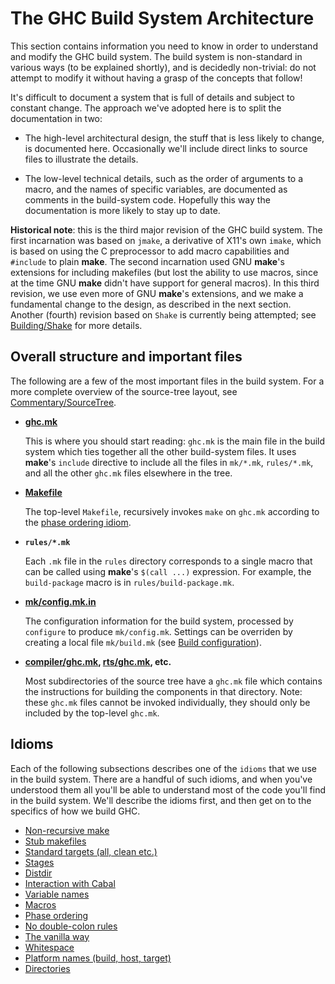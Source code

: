 # The GHC Build System Architecture


This section contains information you need to know in order to
understand and modify the GHC build system.  The build system is
non-standard in various ways (to be explained shortly), and is
decidedly non-trivial: do not attempt to modify it without having a
grasp of the concepts that follow!


It's difficult to document a system that is full of details and subject to constant change.  The approach we've adopted here is to split the documentation in two:

- The high-level architectural design, the stuff that is less likely to change, is documented here.  Occasionally we'll include direct links to source files to illustrate the details.

- The low-level technical details, such as the order of arguments to a macro, and the names of
  specific variables, are documented as comments in the build-system code.  Hopefully this way the
  documentation is more likely to stay up to date.

**Historical note**: this is the third major revision of the GHC build
system.  The first incarnation was based on `jmake`, a derivative of
X11's own `imake`, which is based on using the C preprocessor to add macro
capabilities and `#include` to plain **make**.  The second incarnation
used GNU **make**'s extensions for including makefiles (but lost the
ability to use macros, since at the time GNU **make** didn't have support
for general macros).  In this third revision, we use even more of GNU
**make**'s extensions, and we make a fundamental change to the design, as
described in the next section. Another (fourth) revision based on `Shake` is
currently being attempted; see [Building/Shake](building/shake) for more details.

## Overall structure and important files


The following are a few of the most important files in the build system.  For a more complete overview of the source-tree layout, see [Commentary/SourceTree](commentary/source-tree).

- **[ghc.mk](https://gitlab.haskell.org/ghc/ghc/blob/master/ghc.mk)**

  This is where you should start reading: `ghc.mk` is the main file in
the build system which ties together all the other build-system
files.  It uses **make**'s `include` directive to include all the
files in `mk/*.mk`, `rules/*.mk`, and all the other `ghc.mk` files
elsewhere in the tree.

- **[Makefile](https://gitlab.haskell.org/ghc/ghc/blob/master/Makefile)**

  The top-level `Makefile`, recursively invokes `make` on `ghc.mk`
according to the [phase ordering idiom](building/architecture/idiom/phase-ordering).

- **`rules/*.mk`**

  Each `.mk` file in the `rules` directory corresponds to a single
macro that can be called using **make**'s `$(call ...)`
expression.  For example, the `build-package` macro is in
`rules/build-package.mk`.

- **[mk/config.mk.in](https://gitlab.haskell.org/ghc/ghc/tree/master/mk/config.mk.in)**

  The configuration information for the build system, processed by
`configure` to produce `mk/config.mk`.  Settings can be overriden by
creating a local file `mk/build.mk` (see
[Build configuration](building/using#build-configuration)).

- **[compiler/ghc.mk](https://gitlab.haskell.org/ghc/ghc/tree/master/compiler/ghc.mk), [rts/ghc.mk](/trac/ghc/browser/rts/ghc.mk), etc.**

  Most subdirectories of the source tree have a `ghc.mk` file which
contains the instructions for building the components in that
directory.  Note: these `ghc.mk` files cannot be invoked
individually, they should only be included by the top-level
`ghc.mk`.

## Idioms


Each of the following subsections describes one of the ``idioms`` that
we use in the build system.  There are a handful of such idioms, and
when you've understood them all you'll be able to understand most of
the code you'll find in the build system.  We'll describe the idioms
first, and then get on to the specifics of how we build GHC.

- [Non-recursive make](building/architecture/idiom/non-recursive-make)
- [Stub makefiles](building/architecture/idiom/stub-makefiles)
- [Standard targets (all, clean etc.)](building/architecture/idiom/standard-targets)
- [Stages](building/architecture/idiom/stages)
- [Distdir](building/architecture/idiom/distdir)
- [Interaction with Cabal](building/architecture/idiom/cabal)
- [Variable names](building/architecture/idiom/variable-names)
- [Macros](building/architecture/idiom/macros)
- [Phase ordering](building/architecture/idiom/phase-ordering)
- [No double-colon rules](building/architecture/idiom/double-colon)
- [The vanilla way](building/architecture/idiom/vanilla-way)
- [Whitespace](building/architecture/idiom/whitespace)
- [Platform names (build, host, target)](building/architecture/idiom/platform-names)
- [Directories](building/architecture/idiom/directories)

